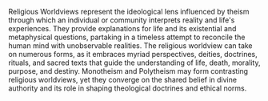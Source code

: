 
Religious Worldviews represent the ideological lens influenced by theism through which an individual or community interprets reality and life's experiences. They provide explanations for life and its existential and metaphysical questions, partaking in a timeless attempt to reconcile the human mind with unobservable realities. The religious worldview can take on numerous forms, as it embraces myriad perspectives, deities, doctrines, rituals, and sacred texts that guide the understanding of life, death, morality, purpose, and destiny. Monotheism and Polytheism may form contrasting religious worldviews, yet they converge on the shared belief in divine authority and its role in shaping theological doctrines and ethical norms.

